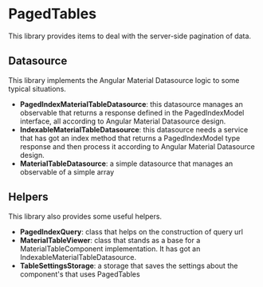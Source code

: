 # PagedTables

This library provides items to deal with the server-side pagination of data.

## Datasource

This library implements the Angular Material Datasource logic to some typical situations.

- **PagedIndexMaterialTableDatasource**: this datasource manages an observable that returns a response defined in the
  PagedIndexModel interface, all according to Angular Material Datasource design.
- **IndexableMaterialTableDatasource**: this datasource needs a service that has got an index method that returns a
  PagedIndexModel type response and then process it according to Angular Material Datasource design.
- **MaterialTableDatasource**: a simple datasource that manages an observable of a simple array

## Helpers

This library also provides some useful helpers.

- **PagedIndexQuery**: class that helps on the construction of query url
- **MaterialTableViewer**: class that stands as a base for a MaterialTableComponent implementation. It has got an IndexableMaterialTableDatasource.
- **TableSettingsStorage**: a storage that saves the settings about the component's that uses PagedTables
